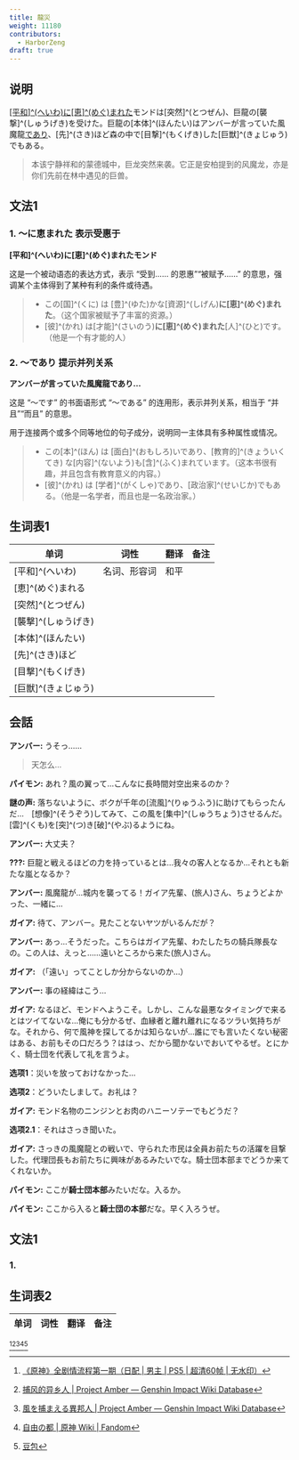 ```yaml
---
title: 龍災
weight: 11180
contributors:
  - HarborZeng
draft: true
---
```


## 说明

[[平和]^(へいわ)に[恵]^(めぐ)まれた](#1-～に恵まれた-表示受惠于)モンドは[突然]^(とつぜん)、巨龍の[襲撃]^(しゅうげき)を受けた。巨龍の[本体]^(ほんたい)はアンバーが言っていた風魔龍[であり](#2-～であり-提示并列关系)、[先]^(さき)ほど森の中で[目撃]^(もくげき)した[巨獣]^(きょじゅう)でもある。

> 本该宁静祥和的蒙德城中，巨龙突然来袭。它正是安柏提到的风魔龙，亦是你们先前在林中遇见的巨兽。

## 文法1

### 1. ～に恵まれた 表示受惠于

**[平和]^(へいわ)に[恵]^(めぐ)まれたモンド**

这是一个被动语态的表达方式，表示 “受到…… 的恩惠”“被赋予……” 的意思，强调某个主体得到了某种有利的条件或待遇。

> - この[国]^(くに) は [豊]^(ゆた)かな[資源]^(しげん)**に[恵]^(めぐ)まれた**。（这个国家被赋予了丰富的资源。）
> - [彼]^(かれ) は[才能]^(さいのう)**に[恵]^(めぐ)まれた**[人]^(ひと)です。（他是一个有才能的人）

### 2. ～であり 提示并列关系

**アンバーが言っていた風魔龍であり...**

这是 “～です” 的书面语形式 “～である” 的连用形，表示并列关系，相当于 “并且”“而且” 的意思。

用于连接两个或多个同等地位的句子成分，说明同一主体具有多种属性或情况。  

> - この[本]^(ほん) は [面白]^(おもしろ)いであり、[教育的]^(きょういくてき) な[内容]^(ないよう)も[含]^(ふく)まれています。（这本书很有趣，并且包含有教育意义的内容。）
> - [彼]^(かれ) は [学者]^(がくしゃ)であり、[政治家]^(せいじか)でもある。（他是一名学者，而且也是一名政治家。）


## 生词表1

| 单词           | 词性     | 翻译  | 备注  |
| ------------ | ------ | --- | --- |
| [平和]^(へいわ)   | 名词、形容词 | 和平  |     |
| [恵]^(めぐ)まれる  |        |     |     |
| [突然]^(とつぜん)  |        |     |     |
| [襲撃]^(しゅうげき) |        |     |     |
| [本体]^(ほんたい)  |        |     |     |
| [先]^(さき)ほど   |        |     |     |
| [目撃]^(もくげき)  |        |     |     |
| [巨獣]^(きょじゅう) |        |     |     |


## 会話

**アンバー:** うそっ……

> 天怎么...

**パイモン:** あれ？風の翼って…こんなに長時間対空出来るのか？

**謎の声:** 落ちないように、ボクが千年の[流風]^(りゅうふう)に助けてもらったんだ…　[想像]^(そうぞう)してみて、この風を[集中]^(しゅうちょう)させるんだ。[雲]^(くも)を[突]^(つ)き[破]^(やぶ)るようにね。

**アンバー:** 大丈夫？

**???:** 巨龍と戦えるほどの力を持っているとは…我々の客人となるか…それとも新たな嵐となるか？

**アンバー:** 風魔龍が…城内を襲ってる！ガイア先輩、(旅人)さん、ちょうどよかった、一緒に…

**ガイア:** 待て、アンバー。見たことないヤツがいるんだが？

**アンバー:** あっ…そうだった。こちらはガイア先輩、わたしたちの騎兵隊長なの。この人は、えっと……遠いところから来た(旅人)さん。

**ガイア:** （「遠い」ってことしか分からないのか…）

**アンバー:** 事の経緯はこう…

**ガイア:** なるほど、モンドへようこそ。しかし、こんな最悪なタイミングで来るとはツイてないな…俺にも分かるぜ、血縁者と離れ離れになるツラい気持ちがな。それから、何で風神を探してるかは知らないが…誰にでも言いたくない秘密はある、お前もその口だろう？ははっ、だから聞かないでおいてやるぜ。とにかく、騎士団を代表して礼を言うよ。

**选项1**：災いを放っておけなかった…

**选项2**：どういたしまして。お礼は？

**ガイア:** モンド名物のニンジンとお肉のハニーソテーでもどうだ？

**选项2.1**：それはさっき聞いた。

**ガイア:** さっきの風魔龍との戦いで、守られた市民は全員お前たちの活躍を目撃した。代理団長もお前たちに興味があるみたいでな。騎士団本部までどうか来てくれないか。

**パイモン:** ここが**騎士団本部**みたいだな。入るか。

**パイモン:** ここから入ると**騎士団の本部**だな。早く入ろうぜ。

## 文法1

### 1. 
## 生词表2

| 单词                | 词性      | 翻译         | 备注          |
| ----------------- | ------- | ---------- | ----------- |


[^1][^2][^3][^4][^5]

[^1]: [《原神》全剧情流程第一期（日配 | 男主 | PS5 | 超清60帧 | 无水印）](https://www.bilibili.com/video/BV1P64y1B7TK/)

[^2]: [捕风的异乡人 | Project Amber — Genshin Impact Wiki Database](https://gi.yatta.moe/chs/archive/quest/1001/the-outlander-who-caught-the-wind?chapter=6)

[^3]: [風を捕まえる異邦人 | Project Amber — Genshin Impact Wiki Database](https://gi.yatta.moe/jp/archive/quest/1001/the-outlander-who-caught-the-wind?chapter=6)

[^4]: [自由の都 | 原神 Wiki | Fandom](https://genshin-impact.fandom.com/ja/wiki/自由の都)

[^5]: [豆包](https://www.doubao.com/)

